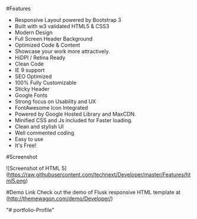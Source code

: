 #Features

- Responsive Layout powered by Bootstrap 3
- Built with w3 validated HTML5 & CSS3
- Modern Design
- Full Screen Header Background
- Optimized Code & Content
- Showcase your work more attractively.
- HiDPI / Retina Ready
- Clean Code
- IE 9 support
- SEO Optimized
- 100% Fully Customizable
- Sticky Header
- Google Fonts
- Strong focus on Usability and UX
- FontAwesome Icon Integrated
- Powered by Google Hosted Library and MaxCDN. 
- Minified CSS and Js included for Faster loading. 
- Clean and stylish UI
- Well commented coding
- Easy to use
- It's Free!

#Screenshot

![Screenshot of HTML 5]
(https://raw.githubusercontent.com/technext/Developer/master/Features/html5.png)


#Demo Link
Check out the demo of Flusk responsive HTML template at (http://themewagon.com/demo/Developer/)





"# portfolio-Profile" 
